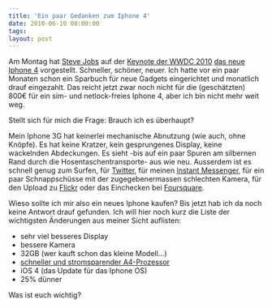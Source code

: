 ```yaml
---
title: 'Ein paar Gedanken zum Iphone 4'
date: 2010-06-10 00:00:00 
tags: 
layout: post
---
```

Am Montag hat <a href="http://de.wikipedia.org/wiki/Steve_Jobs">Steve Jobs</a> auf der <a href="http://events.apple.com.edgesuite.net/1006ad9g4hjk/event/index.html">Keynote der WWDC 2010</a> <a href="http://www.apple.com/de/iphone/">das neue Iphone 4</a> vorgestellt. Schneller, schöner, neuer. Ich hatte vor ein paar Monaten schon ein Sparbuch für neue Gadgets eingerichtet und monatlich drauf eingezahlt. Das reicht jetzt zwar noch nicht für die (geschätzten) 800&euro; für ein sim- und netlock-freies Iphone 4, aber ich bin nicht mehr weit weg.

Stellt sich für mich die Frage: Brauch ich es überhaupt?

Mein Iphone 3G hat keinerlei mechanische Abnutzung (wie auch, ohne Knöpfe). Es hat keine Kratzer, kein gesprungenes Display, keine wackelnden Abdeckungen. Es sieht -bis auf ein paar Spuren am silbernen Rand durch die Hosentaschentransporte- aus wie neu. Ausserdem ist es schnell genug zum Surfen, für <a href="http://twitter.com/">Twitter</a>, für meinen <a href="http://www.beejive.com/iphone/">Instant Messenger</a>, für ein paar Schnappschüsse mit der zugegebenermassen schlechten Kamera, für den Upload zu <a href="http://flickr.com">Flickr</a> oder das Einchecken bei <a href="http://foursquare.com">Foursquare</a>.

Wieso sollte ich mir also ein neues Iphone kaufen? Bis jetzt hab ich da noch keine Antwort drauf gefunden. Ich will hier noch kurz die Liste der wichtigsten Änderungen aus meiner Sicht auflisten:

* sehr viel besseres Display
* bessere Kamera
* 32GB (wer kauft schon das kleine Modell...)
* <a href="http://de.wikipedia.org/wiki/Apple_A4">schneller und stromsparender A4-Prozessor</a>
* iOS 4 (das Update für das Iphone OS)
* 25% dünner

Was ist euch wichtig?
